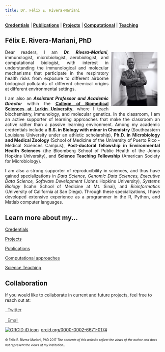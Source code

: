 ```yaml
---
title: Dr. Félix E. Rivera-Mariani
---
```

<!-- Global site tag (gtag.js) - Google Analytics -->
<script async src="https://www.googletagmanager.com/gtag/js?id=UA-103557590-4"></script>
<script>
  window.dataLayer = window.dataLayer || [];
  function gtag(){dataLayer.push(arguments);}
  gtag('js', new Date());

  gtag('config', 'UA-103557590-4');
</script>

[**Credentials**](http://www.friveram.com/about) | [**Publications**](http://www.friveram.com/publications) | [**Projects**](http://www.friveram.com/projects) | [**Computational**](http://www.friveram.com/compbio) | [**Teaching**](http://www.friveram.com/teaching) 

## Félix E. Rivera-Mariani, PhD

<img src="images/RiveraMariani-Photo.JPG" alt="Dr. Rivera-Mariani" align="right" style="width: 30%; height: 30%; margin:8px"> <a name="Dr. Félix E. Rivera-Mariani"></a> 
<div style="text-align:justify"><p>Dear readers, I am <b><i>Dr. Rivera-Mariani</i></b>, immunologist, microbiologist, aerobiologist, and computational biologist, with interest in understanding the immunological and molecular mechanisms that participate in the respiratory health risks from exposure to different airborne biological pollutants of different chemical origins at different environmental settings.</p></div> 

<div style="text-align:justify"><p>I am also an <b><i>Assistant Professor and Academic Director</i></b> within the <b><a href="http://ularkin.org/college-of-biomedical-sciences/" target="_blank">College of Biomedical Sciences at Larkin University</a></b>, where I teach biochemistry, immunology, and molecular genetics. In the classroom, I am an active supporter of learning approaches that make the classroom an active rather than a passive learning environment. Among my academic credentials include a <b>B.S. in Biology with minor in Chemistry</b> (Southeastern Louisiana University under an athletic scholarship), <b>Ph.D. in Microbiology and Medical Zoology</b> (School of Medicine of the University of Puerto Rico - Medical Sciences Campus), <b>Post-doctoral fellowship in Environmental Health Sciences</b> (the Bloomberg School of Public Health of the Johns Hopkins University), and <b>Science Teaching Fellowship</b> (American Society for Microbiology).</p></div> 

<div style="text-align:justify"><p>I am also a strong supporter of reproducibility in sciences, and thus have gained specializations in <i>Data Science, Genomic Data Sciences, Executive Data Science, Software Development</i> (Johns Hopkins University), <i>Systems Biology</i> (Icahn School of Medicine at Mt. Sinai), and <i>Bioinformatics</i> (University of California at San Diego). Through these specializations, I have developed extensive experience as a programmer in the R, Python, and Matlab computer languages.</p></div> 

## Learn more about my...

<a href="http://www.friveram.com/about" target="_blank">Credentials</a>

<a href="http://www.friveram.com/projects" target="_blank">Projects</a>

<a href="http://www.friveram.com/publications" target="_blank">Publications</a>

<a href="http://www.friveram.com/compbio" target="_blank">Computational approaches</a>

<a href="http://www.friveram.com/teaching" target="_blank">Science Teaching</a>

## Collaboration 

If you would like to collaborate in current and future projects, feel free to reach out at:


<a href="https://twitter.com/friveramariani" target="_blank" style="color:#515151;"><i class="fa fa-twitter"></i> &nbsp; Twitter<br></a>  
<a href="mailto:friveramariani@gmail.com" target="_blank" style="color:#515151;"><i class="fa fa-envelope" style="font-size:1em"></i> &nbsp; Email<br></a>

<div class="github-card" data-user="friveramariani"></div>
<script src="http://lab.lepture.com/github-cards/widget.js"></script>

<script src="//platform.linkedin.com/in.js" type="text/javascript"></script>
<script type="IN/MemberProfile" data-id="http://www.linkedin.com/in/felixeriveramariani" data-format="inline" data-related="false"></script>

<div itemscope itemtype="https://schema.org/Person"><a itemprop="sameAs" content="https://orcid.org/0000-0002-6671-0174" href="https://orcid.org/0000-0002-6671-0174" target="orcid.widget" rel="noopener noreferrer" style="vertical-align:top;"><img src="https://orcid.org/sites/default/files/images/orcid_16x16.png" style="width:1em;margin-right:.5em;" alt="ORCID iD icon">orcid.org/0000-0002-6671-0174</a></div>

<font size="1">&#169; Felix E. Rivera-Mariani, PhD 2017 <i>The contents of this website reflect the views of the author and does not represent the views of my institution.</i>.</font>
